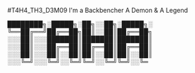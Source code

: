 #T4H4_TH3_D3M09
I'm a Backbencher
A Demon & A Legend

████████╗░█████╗░██╗░░██╗░█████╗░
╚══██╔══╝██╔══██╗██║░░██║██╔══██╗
░░░██║░░░███████║███████║███████║
░░░██║░░░██╔══██║██╔══██║██╔══██║
░░░██║░░░██║░░██║██║░░██║██║░░██║
░░░╚═╝░░░╚═╝░░╚═╝╚═╝░░╚═╝╚═╝░░╚═
